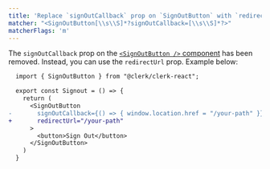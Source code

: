 ```yaml
---
title: 'Replace `signOutCallback` prop on `SignOutButton` with `redirectUrl`'
matcher: "<SignOutButton[\\s\\S]*?signOutCallback=[\\s\\S]*?>"
matcherFlags: 'm'
---
```


The `signOutCallback` prop on the [`<SignOutButton />` component](https://clerk.com/docs/components/unstyled/sign-out-button) has been removed. Instead, you can use the `redirectUrl` prop. Example below:

```diff
  import { SignOutButton } from "@clerk/clerk-react";

  export const Signout = () => {
    return (
      <SignOutButton
-       signOutCallback={() => { window.location.href = "/your-path" }}
+       redirectUrl="/your-path"
      >
        <button>Sign Out</button>
      </SignOutButton>
    )
  }
```
